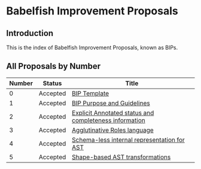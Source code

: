 # Babelfish Improvement Proposals

## Introduction

This is the index of Babelfish Improvement Proposals, known as BIPs.

## All Proposals by Number

| Number | Status | Title |
| --- | --- | --- |
| 0 | Accepted | [BIP Template](bip-index/bip0-template.md) |
| 1 | Accepted | [BIP Purpose and Guidelines](bip-index/bip1-purpose-and-guidelines.md) |
| 2 | Accepted | [Explicit Annotated status and completeness information](bip-index/bip2-explicit-annotated-status-and-completeness-information.md) |
| 3 | Accepted | [Agglutinative Roles language](bip-index/bip3-agglutinative-roles-language.md) |
| 4 | Accepted | [Schema-less internal representation for AST](bip-index/bip4-schema-less-internal-representation-for-ast.md) |
| 5 | Accepted | [Shape-based AST transformations](bip-index/bip5-shape-based-ast-transformations.md) |

